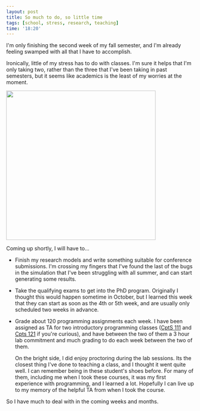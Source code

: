 ```yaml
---
layout: post
title: So much to do, so little time
tags: [school, stress, research, teaching]
time: '18:20'
---
```


I'm only finishing the second week of my fall semester, and I'm already feeling swamped with all that I have to accomplish.

Ironically, little of my stress has to do with classes.  I'm sure it helps that I'm only taking two, rather than the three that I've been taking in past semesters, but it seems like academics is the least of my worries at the moment.

<img class="img_right" src="http://www.residenzafrattina.it/last-minute.jpg" width="400" />

Coming up shortly, I will have to&hellip;

+ Finish my research models and write something suitable for conference submissions.  I'm crossing my fingers that I've found the last of the bugs in the simulation that I've been struggling with all summer, and can start generating some results.

+ Take the qualifying exams to get into the PhD program.  Originally I thought this would happen sometime in October, but I learned this week that they can start as soon as the 4th or 5th week, and are usually only scheduled two weeks in advance.

+ Grade about 120 programming assignments each week.  I have been assigned as TA for two introductory programming classes ([CptS 111][] and [Cpts 121][] if you're curious), and have between the two of them a 3 hour lab commitment and much grading to do each week between the two of them.
  
  On the bright side, I did enjoy proctoring during the lab sessions.  Its the closest thing I've done to teaching a class, and I thought it went quite well.  I can remember being in these student's shoes before.  For many of them, including me when I took these courses, it was my first experience with programming, and I learned a lot.  Hopefully I can live up to my memory of the helpful TA from when I took the course.

[Cpts 111]:http://eecs.wsu.edu/~schneidj/cpts111
[Cpts 121]:http://eecs.wsu.edu/~aofallon/cpts121

So I have much to deal with in the coming weeks and months.

